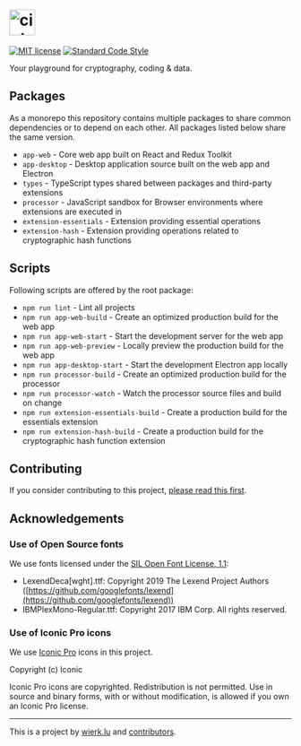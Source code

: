 
<h1>
  <a href="https://ciphereditor.com">
    <img src="https://cdn.ciphereditor.com/assets/images/logo-ciphereditor-full-horizontal-light-pill.svg" alt="ciphereditor" height="46" />
  </a>
</h1>

[![MIT license](https://img.shields.io/badge/license-MIT-brightgreen.svg?style=flat-square&labelColor=688097)](LICENSE.txt)
[![Standard Code Style](https://img.shields.io/badge/code_style-standard-brightgreen.svg?style=flat-square&labelColor=688097)](https://standardjs.com)

Your playground for cryptography, coding & data.

## Packages

As a monorepo this repository contains multiple packages to share common dependencies or to depend on each other. All packages listed below share the same version.

- `app-web` - Core web app built on React and Redux Toolkit
- `app-desktop` - Desktop application source built on the web app and Electron
- `types` - TypeScript types shared between packages and third-party extensions
- `processor` - JavaScript sandbox for Browser environments where extensions are executed in
- `extension-essentials` - Extension providing essential operations
- `extension-hash` - Extension providing operations related to cryptographic hash functions

## Scripts

Following scripts are offered by the root package:

- `npm run lint` - Lint all projects
- `npm run app-web-build` - Create an optimized production build for the web app
- `npm run app-web-start` - Start the development server for the web app
- `npm run app-web-preview` - Locally preview the production build for the web app
- `npm run app-desktop-start` - Start the development Electron app locally
- `npm run processor-build` - Create an optimized production build for the processor
- `npm run processor-watch` - Watch the processor source files and build on change
- `npm run extension-essentials-build` - Create a production build for the essentials extension
- `npm run extension-hash-build` - Create a production build for the cryptographic hash function extension

## Contributing

If you consider contributing to this project, [please read this first](CONTRIBUTING.md).

## Acknowledgements

### Use of Open Source fonts

We use fonts licensed under the [SIL Open Font License, 1.1](http://scripts.sil.org/OFL):

- LexendDeca[wght].ttf: Copyright 2019 The Lexend Project Authors ([https://github.com/googlefonts/lexend](https://github.com/googlefonts/lexend))
- IBMPlexMono-Regular.ttf: Copyright 2017 IBM Corp. All rights reserved.

### Use of Iconic Pro icons

We use [Iconic Pro](https://iconic.app) icons in this project.

Copyright (c) Iconic

Iconic Pro icons are copyrighted. Redistribution is not permitted. Use in source and binary forms, with or without modification, is allowed if you own an Iconic Pro license.

---

This is a project by [wierk.lu](https://wierk.lu/) and [contributors](https://github.com/wierkstudio/ciphereditor/graphs/contributors).
